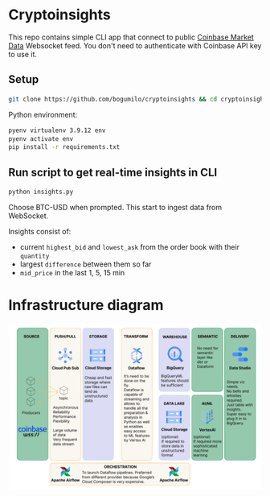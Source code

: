 # Cryptoinsights
This repo contains simple CLI app that connect to public [Coinbase Market
Data](https://docs.cloud.coinbase.com/exchange/docs/websocket-overview)
Websocket feed. You don't need to authenticate with Coinbase API key to
use it.

## Setup
```bash
git clone https://github.com/bogumilo/cryptoinsights && cd cryptoinsights
```
Python environment:
```bash
pyenv virtualenv 3.9.12 env
pyenv activate env
pip install -r requirements.txt
```

 ## Run script to get real-time insights in CLI
```py
python insights.py
```

Choose BTC-USD when prompted. This start to ingest data from WebSocket.

Insights consist of:
- current  `highest_bid` and `lowest_ask` from the order book with their `quantity`
- largest `difference` between them so far
-  `mid_price` in the last 1, 5, 15 min


# Infrastructure diagram
![diagram](diagram.png)
